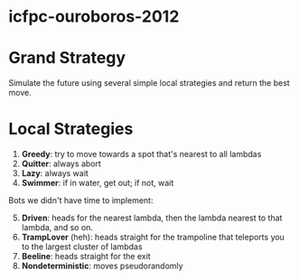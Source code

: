 icfpc-ouroboros-2012
====================

Grand Strategy
==============

Simulate the future using several simple local strategies and return the best move.

Local Strategies
================

1. **Greedy**: try to move towards a spot that's nearest to all lambdas
2. **Quitter**: always abort
3. **Lazy**: always wait
4. **Swimmer**: if in water, get out; if not, wait

Bots we didn't have time to implement:

5. **Driven**: heads for the nearest lambda, then the lambda nearest to that lambda, and so on.
6. **TrampLover** (heh): heads straight for the trampoline that teleports you to the largest cluster of lambdas
7. **Beeline**: heads straight for the exit
8. **Nondeterministic**: moves pseudorandomly
